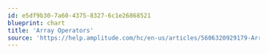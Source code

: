 ```yaml
---
id: e5df9b30-7a60-4375-8327-6c1e26868521
blueprint: chart
title: 'Array Operators'
source: 'https://help.amplitude.com/hc/en-us/articles/5606320929179-Array-operators-in-Amplitude'
---
```

